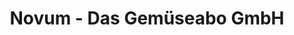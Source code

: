 ---
title: "Novum - Das Gemüseabo GmbH"
url: /bischofsheim/novum-das-gemueseabo-gmbh/
shop: Allgemein
---